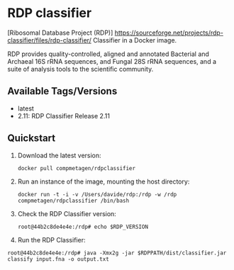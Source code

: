 # RDP classifier

[Ribosomal Database Project (RDP)]
https://sourceforge.net/projects/rdp-classifier/files/rdp-classifier/ Classifier
in a Docker image.

RDP provides quality-controlled, aligned and annotated Bacterial and Archaeal
16S rRNA sequences, and Fungal 28S rRNA sequences, and a suite of analysis tools
to the scientific community.

## Available Tags/Versions

- latest
- 2.11: RDP Classifier Release 2.11

## Quickstart

1. Download the latest version:

   `docker pull compmetagen/rdpclassifier`

2. Run an instance of the image, mounting the host directory:

   `docker run -t -i -v /Users/davide/rdp:/rdp -w /rdp compmetagen/rdpclassifier /bin/bash`

3. Check the RDP Classifier version:

   `root@44b2c8de4e4e:/rdp# echo $RDP_VERSION`

4. Run the RDP Classifier:

  `root@44b2c8de4e4e:/rdp# java -Xmx2g -jar $RDPPATH/dist/classifier.jar classify input.fna -o output.txt`
